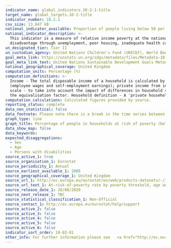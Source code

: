 ```yaml
---
indicator_name: global_indicators.10-2-1-title
target_name: global_targets.10-2-title
indicator_number: 10.2.1
csv_size: 13.847 kB
national_indicator_available: Proportion of people living below 50 per cent of median income, by age and sex
national_indicator_description: >-
  This indicator is a measure of relative income poverty at the national level. It measures how far individuals are from the median standard of living, approximating a measure of social exclusion. Persons living in relative poverty often experience many other forms of social and economic
  disadvantage through unemployment, poor housing, inadequate health care and barriers in accessing education and economic, social, political and cultural activities, which can result from social stigmatisation.
un_designated_tier: Tier II
un_custodian_agency: United Nations Children's Fund (UNICEF), World Bank (WB)
goal_meta_link: https://unstats.un.org/sdgs/metadata/files/Metadata-10-02-01.pdf
goal_meta_link_text: United Nations Sustainable Development Goals Metadata (PDF 4.0 MB)
national_geographical_coverage: United Kingdom
computation_units: Percentage (%)
computation_definitions: >-
  Income - The total disposable income of a household is calculated by adding together the personal income received by all of household members plus income received at household level. Missing income information is imputed. Disposable household income includes - all income from work
  (employee wages and self-employment earnings); private income from investment and property; transfers between households; all social transfers received in cash including old-age pensions. At risk of poverty rate is defined at cut-off point - 50% of median equivalised income. Equivalence
  scale - to take into account the impact of differences in household size and composition, the total disposable household income is "equivalised". The equivalised income attributed to each member of the household is calculated by dividing the total disposable income of the household by
  the equivalisation factor. Household definition - A 'private household' means "a person living alone or a group of people who live together in the same private dwelling and share expenditures, including the joint provision of the essentials of living.
computation_calculations: Calculated figures provided by source.
reporting_status: complete
data_non_statistical: false
data_footnote: Please note there is a break in the time series between 2016 and 2017
graph_type: line
graph_title: Percentage of people in households at risk of poverty (below 50% of median UK household income)
data_show_map: false
data_keywords:
expected_disaggregations:
  - Sex
  - Age
  - Persons with disabilities
source_active_1: true
source_organisation_1: Eurostat
source_periodicity_1: Annual
source_earliest_available_1: 2005
source_geographical_coverage_1: United Kingdom
source_url_1: http://ec.europa.eu/eurostat/en/web/products-datasets/-/ILC_LI02
source_url_text_1: At-risk-of-poverty rate by poverty threshold, age and sex - EU-SILC survey 
source_release_date_1: 20/08/2020
source_next_release_1: TBC
source_statistical_classification_1: Non-Official
source_contact_1: http://ec.europa.eu/eurostat/help/support
source_active_2: false
source_active_3: false
source_active_4: false
source_active_5: false
source_active_6: false
indicator_sort_order: 10-02-01
other_info: For further information please see   <a href="http://ec.europa.eu/eurostat/cache/metadata/en/ilc_esms.htm">eurostat Income and living conditions</a> Data follows the UN specification for this indicator. This indicator has been identified in collaboration with topic experts.
---
```

